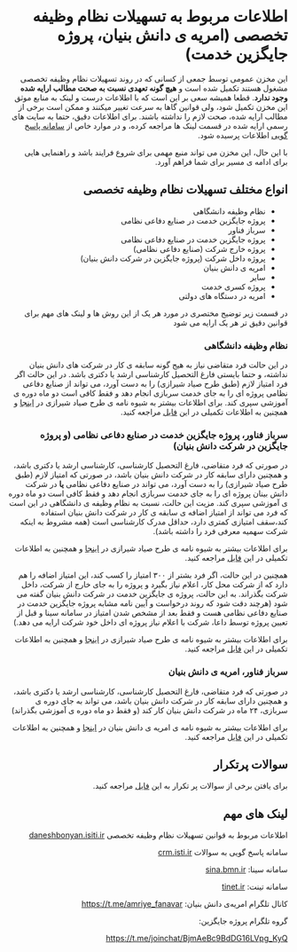 <div dir="rtl">

# اطلاعات مربوط به تسهیلات نظام وظیفه تخصصی (امریه ی دانش بنیان، پروژه جایگزین خدمت)

  

این مخزن عمومی توسط جمعی از کسانی که در روند تسهیلات نظام وظیفه تخصصی مشغول هستند تکمیل شده است و **هیچ گونه تعهدی نسبت به صحت مطالب ارایه شده وجود ندارد**. قطعا همیشه سعی بر این است که با اطلاعات درست و لینک به منابع موثق این مخزن تکمیل شود، ولی قوانین گاها به سرعت تغییر میکنند و ممکن است برخی از مطالب ارایه شده، صحت لازم را نداشته باشند. برای اطلاعات دقیق، حتما به سایت های رسمی ارایه شده در قسمت لینک ها مراجعه کرده، و در موارد خاص از [سامانه پاسخ گویی](http://crm.isti.ir/)
اطلاعات پرسیده شود.
  

با این حال، این مخزن می تواند منبع مهمی برای شروع فرایند باشد و راهنمایی هایی برای ادامه ی مسیر برای شما فراهم آورد.

  
## انواع مختلف تسهیلات نظام وظیفه تخصصی

* نظام وظیفه دانشگاهی
* پروژه جایگزین خدمت در صنایع دفاعی نظامی
* سرباز فناور
* پروژه جایگزین خدمت در صنایع دفاعی نظامی
* پروژه خارج شرکت (صنایع دفاعی نظامی)
* پروژه داخل شرکت (پروژه جایگزین در شرکت دانش بنیان)
* امریه ی دانش بنیان
* سایر
* پروژه کسری خدمت
* امریه در دستگاه های دولتی

در قسمت زیر توضیح مختصری در مورد هر یک از این روش ها و لینک های مهم برای قوانین دقیق تر هر یک ارایه می شود

### نظام وظیفه دانشگاهی

در این حالت فرد متقاضی نیاز به هیج گونه سابقه ی کار در شرکت های دانش بنیان نداشته، و حتما بایستی فارغ التحصیل کارشناسی ارشد یا دکتری باشد. در این حالت اگر فرد امتیاز لازم (طبق طرح صیاد شیرازی) را به دست آورد، می تواند از صنایع دفاعی نظامی پروژه ای را به جای خدمت سربازی انجام دهد و فقط کافی است دو ماه دوره ی آموزشی سپری کند. برای اطلاعات بیشتر به شیوه نامه ی طرح صیاد شیرازی در
[اینجا](http://daneshbonyan.isti.ir/uploads/2/2020/Aug/31/shive_nezamvazifeh.pdf) و همچنین به اطلاعات تکمیلی در این [ فایل](nezam_vazifeh_daneshgahi.md) مراجعه کنید.

### سرباز فناور، پروژه جایگزین خدمت در صنایع دفاعی نظامی (و پروژه جایگزین در شرکت دانش بنیان)

در صورتی که فرد متقاضی، فارغ التحصیل کارشناسی، کارشناسی ارشد یا دکتری باشد، و همچنین دارای سابقه کار در شرکت دانش بنیان باشد، در صورتی که امتیاز لازم
(طبق طرح صیاد شیرازی)
را به دست آورد، می تواند در صنایع دفاعی نظامی **یا** در شرکت دانش بینان پروژه ای را به جای خدمت سربازی انجام دهد و فقط کافی است دو ماه دوره ی آموزشی سپری کند.
مزیت این حالت، نسبت به نظام وظیفه ی دانشگاهی در این است که فرد می تواند از امتیاز اضافه ی سابقه ی کار در شرکت دانش بنیان استفاده کند،سقف امتیازی کمتری دارد،‌ حداقل مدرک کارشناسی است (همه مشروط به اینکه شرکت سهمیه معرفی فرد را داشته باشد).

برای اطلاعات بیشتر به شیوه نامه ی طرح صیاد شیرازی در [اینجا](http://daneshbonyan.isti.ir/uploads/2/2020/Aug/31/shive_nezamvazifeh.pdf) و همچنین به اطلاعات تکمیلی در این [ فایل](fanavar_project_defaee.md) مراجعه کنید.

همچنین در این حالت، اگر فرد بشتر از ۳۰۰ امتیاز را کسب کند، این امتیاز اضافه را هم دارد که از شرکت محل کار، اعلام نیاز بگیرد و پروژه را به جای خارج از شرکت، داخل شرکت بگذراند.
به این حالت، پروژه ی جایگزین خدمت در شرکت دانش بنیان گفته می شود (هرچند دقت شود که روند درخواست و آیین نامه مشابه پروژه جایگزین خدمت در صنایع دفاعی نظامی هست و فقط بعد از مشخص شدن امتیاز در سامانه سینا و قبل از تعیین پروژه توسط داعا، شرکت با اعلام نیاز پروژه ای داخل خود شرکت ارایه می دهد.)

برای اطلاعات بیشتر به شیوه نامه ی طرح صیاد شیرازی در [اینجا](http://daneshbonyan.isti.ir/uploads/2/2020/Aug/31/shive_nezamvazifeh.pdf) و همچنین به اطلاعات تکمیلی در این [ فایل](fanavar_project_daneshbonyan.md) مراجعه کنید.
  

### سرباز فناور، امریه ی دانش بنیان

  
در صورتی که فرد متقاضی، فارغ التحصیل کارشناسی، کارشناسی ارشد یا دکتری باشد، و همچنین دارای سابقه کار در شرکت دانش بنیان باشد، می تواند به جای دوره ی سربازی، ۲۴ ماه در شرکت دانش بنیان کار کند (و فقط دو ماه دوره ی آموزشی بگذراند)

برای اطلاعات بیشتر به شیوه نامه ی امریه ی دانش بنیان در [اینجا](http://daneshbonyan.isti.ir/%d8%a7%d9%85%d8%b1%db%8c%d9%87-%d8%af%d8%b1-%d8%b4%d8%b1%da%a9%d8%aa-%d8%af%d8%a7%d9%86%d8%b4-%d8%a8%d9%86%db%8c%d8%a7%d9%86) و همچنین به اطلاعات تکمیلی در این [ فایل](fanavar_amriyeh.md) مراجعه کنید.
  
  

## سوالات پرتکرار
برای یافتن برخی از سوالات پر تکرار به این [ فایل](FAQ.md) مراجعه کنید.
  
  

## لینک های مهم

اطلاعات مربوط به قوانین تسهیلات نظام وظیفه تخصصی
[daneshbonyan.isiti.ir](
http://daneshbonyan.isti.ir/%D8%AA%D8%B3%D9%87%DB%8C%D9%84%D8%A7%D8%AA-%D8%B3%D8%B1%D8%A8%D8%A7%D8%B2%DB%8C-%DA%A9%D8%A7%D8%B1%DA%A9%D9%86%D8%A7%D9%86-%D8%B4%D8%B1%DA%A9%D8%AA%E2%80%8C%D9%87%D8%A7)

سامانه پاسخ گویی به سوالات
[crm.isti.ir](
https://crm.isti.ir/isti)

  
سامانه سینا:
[sina.bmn.ir](
https://sina.bmn.ir/)

سامانه تینت:
[tinet.ir](
https://tinet.ir/)

کانال تلگرام امریه‌ی دانش بنیان:
https://t.me/amriye_fanavar

گروه تلگرام پروژه جایگزین:

https://t.me/joinchat/BjmAeBc9BdDG16LVpg_KyQ
</div>